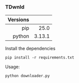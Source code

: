 ### TDwnld

| Versions |      |
|-------:|-------:|
| pip    | 25.0   |
| python | 3.13.1 |

Install the dependencies
```
pip install -r requirements.txt
```

Usage:
```
python downloader.py
```